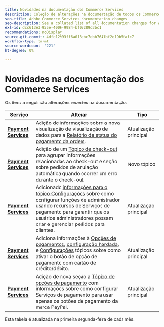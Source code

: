 ```yaml
---
title: Novidades na documentação dos Commerce Services
description: Coleção de alterações na documentação de todos os Commerce services
seo-title: Adobe Commerce Services documentation changes
seo-description: See a collated list of all documentation changes for Adobe Commerce Services and integration services.
exl-id: dcc613e3-955e-4006-9984-bf05289d3bc1
recommendations: noDisplay
source-git-commit: 4dfc12993ff6a013ebc7ebb7641bf2e19b5fafc7
workflow-type: tm+mt
source-wordcount: '221'
ht-degree: 0%

---
```


# Novidades na documentação dos Commerce Services

Os itens a seguir são alterações recentes na documentação:

| Serviço | Alterar | Tipo |
| -- | -- | -- |
| [**Payment Services**](../payment-services/overview.md) | Adição de informações sobre a nova visualização de visualização de dados para a [Relatório de status do pagamento da ordem](https://experienceleague.adobe.com/docs/commerce-merchant-services/payment-services/reporting/order-payment-status.html). | Atualização principal |
| [**Payment Services**](../payment-services/overview.md) | Adição de um [Tópico de check-out](https://experienceleague.adobe.com/docs/commerce-merchant-services/payment-services/payments-checkout/checkout.html) para agrupar informações relacionadas ao check-out e seção sobre pedidos de anulação automática quando ocorrer um erro durante o check-out. | Novo tópico |
| [**Payment Services**](../payment-services/overview.md) | Adicionado [informações para o tópico Configurações](https://experienceleague.adobe.com/docs/commerce-merchant-services/payment-services/configure/settings.html#configure-roles) sobre como configurar funções de administrador usando recursos de Serviços de pagamento para garantir que os usuários administradores possam criar e gerenciar pedidos para clientes. | Atualização principal |
| [**Payment Services**](../payment-services/overview.md) | Adiciona informações à [Opções de pagamentos](https://experienceleague.adobe.com/docs/commerce-merchant-services/payment-services/payments-checkout/payments-options.html#debit-or-credit-card-button), [configuração herdada](https://experienceleague.adobe.com/docs/commerce-merchant-services/payment-services/configure/configure-admin.html#configure-paypal-smart-buttons), e [Configurações](https://experienceleague.adobe.com/docs/commerce-merchant-services/payment-services/configure/settings.html#payment-buttons) tópicos sobre como ativar o botão de opção de pagamento com cartão de crédito/débito. | Atualização principal |
| [**Payment Services**](../payment-services/overview.md) | Adição de nova seção a [Tópico de opções de pagamento](https://experienceleague.adobe.com/docs/commerce-merchant-services/payment-services/payments-checkout/payments-options.html#use-only-paypal-branded-payment-buttons) com informações sobre como configurar Serviços de pagamento para usar apenas os botões de pagamento da marca PayPal. | Atualização principal |

Esta tabela é atualizada na primeira segunda-feira de cada mês.
